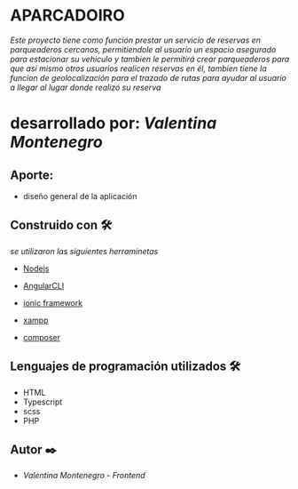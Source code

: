 # APARCADOIRO

_Este proyecto tiene como función prestar un servicio de reservas en parqueaderos cercanos, permitiendole al usuario un espacio asegurado para estacionar 
su vehiculo y tambien le permitirá crear parqueaderos para que asi mismo otros usuarios realicen reservas en él, tambien tiene la funcion de geolocalización para 
el trazado de rutas para ayudar al usuario a llegar al lugar donde realizó su reserva_

# desarrollado por: _Valentina Montenegro_

## Aporte:

* diseño general de la aplicación

## Construido con 🛠️

_se utilizaron las siguientes herraminetas_

* [Nodejs](https://nodejs.org/es/)

* [AngularCLI](https://cli.angular.io/)

* [ionic framework](https://ionicframework.com/)

* [xampp](https://www.apachefriends.org/es/index.html)

* [composer](https://getcomposer.org/download/)


## Lenguajes de programación utilizados 🛠️
* HTML
* Typescript
* scss
* PHP

## Autor ✒️

* *Valentina Montenegro* - *Frontend* 

